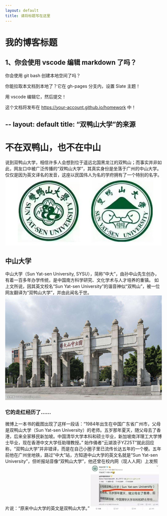 ```yaml
---
layout: default
title: 请将标题写在这里
---
```


# 我的博客标题

## 1、你会使用 vscode 编辑 markdown 了吗？

你会使用 git bash 创建本地空间了吗？

你能拉取本文档到本地了？它在 gh-pages 分支内，设置 Slate 主题！

用 vscode 编辑它，然后提交！

这个文档将发布在 https://your-account.github.io/homework 中！

--
layout: default
title: “双鸭山大学”的来源
---

# 不在双鸭山，也不在中山

  说到双鸭山大学，相信许多人会想到位于遥远北国黑龙江的双鸭山；而事实并非如此，网友口中被广泛传播的“双鸭山大学”，其真实身份是坐落于广州的中山大学。
  仅仅是因为英文译名的发音，这座以民国伟人为名的学府拥有了一个特别的名字。
  ![](https://github.com/utaZ/zwr-homework/blob/gh-pages/images/02190a39764db01_w600_h260.jpg)

## 中山大学

  中山大学（Sun Yat-sen University, SYSU），简称“中大”，由孙中山先生创办，有着一百多年办学传统，是中国南方科学研究、文化学术与人才培养的重镇。
  如上文所说，因其英文校名“Sun Yat-sen University”的谐音神似“双鸭山”，被一位网友翻译为“双鸭山大学”，并由此闻名于世。
  ![](https://github.com/utaZ/zwr-homework/blob/gh-pages/images/timg.jpg)

### 它的走红经历了......

  微博上一本书的截图出现了这样一段话：“1984年出生在中国广东省广州市，父母是双鸭山大学（Sun Yat-sen University）的老师。五岁那年夏天，随父母去了香港，后来全家移民新加坡。中国清华大学本科和硕士毕业，新加坡南洋理工大学博士毕业，现在香港中文大学任助理教授。” 
  始作俑者“云湖浪子YZ25T”就此回应称，“双鸭山大学”并非错译，而是在自己小圈子里已流传长达五年的一个梗。五年前他在广州坐地铁，路过“中大”站，方知道中山大学的英文名就是“Sun Yat-sen University”，但听报站音像“双鸭山大学”，他还曾在校内网（现人人网）上发照片说：“原来中山大学的英文是双鸭山大学。”
  ![](https://github.com/utaZ/zwr-homework/blob/gh-pages/images/b999a9014c086e0609490bf008087bf40bd1cba3.jpg)
 
